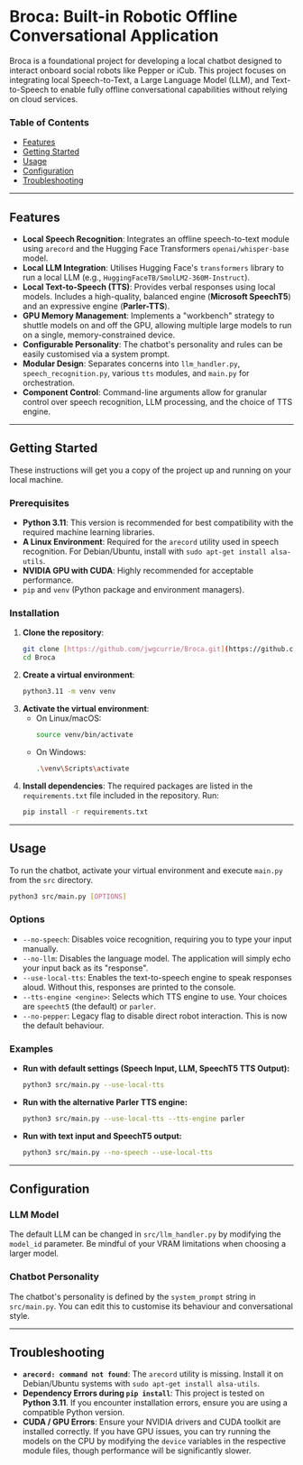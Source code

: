 # Broca: Built-in Robotic Offline Conversational Application

Broca is a foundational project for developing a local chatbot designed to interact onboard social robots like Pepper or iCub. This project focuses on integrating local Speech-to-Text, a Large Language Model (LLM), and Text-to-Speech to enable fully offline conversational capabilities without relying on cloud services.

### Table of Contents
* [Features](#features)
* [Getting Started](#getting-started)
* [Usage](#usage)
* [Configuration](#configuration)
* [Troubleshooting](#troubleshooting)

---

## Features

* **Local Speech Recognition**: Integrates an offline speech-to-text module using `arecord` and the Hugging Face Transformers `openai/whisper-base` model.
* **Local LLM Integration**: Utilises Hugging Face's `transformers` library to run a local LLM (e.g., `HuggingFaceTB/SmolLM2-360M-Instruct`).
* **Local Text-to-Speech (TTS)**: Provides verbal responses using local models. Includes a high-quality, balanced engine (**Microsoft SpeechT5**) and an expressive engine (**Parler-TTS**).
* **GPU Memory Management**: Implements a "workbench" strategy to shuttle models on and off the GPU, allowing multiple large models to run on a single, memory-constrained device.
* **Configurable Personality**: The chatbot's personality and rules can be easily customised via a system prompt.
* **Modular Design**: Separates concerns into `llm_handler.py`, `speech_recognition.py`, various `tts` modules, and `main.py` for orchestration.
* **Component Control**: Command-line arguments allow for granular control over speech recognition, LLM processing, and the choice of TTS engine.

---

## Getting Started

These instructions will get you a copy of the project up and running on your local machine.

### Prerequisites

* **Python 3.11**: This version is recommended for best compatibility with the required machine learning libraries.
* **A Linux Environment**: Required for the `arecord` utility used in speech recognition. For Debian/Ubuntu, install with `sudo apt-get install alsa-utils`.
* **NVIDIA GPU with CUDA**: Highly recommended for acceptable performance.
* `pip` and `venv` (Python package and environment managers).

### Installation

1.  **Clone the repository**:
    ```bash
    git clone [https://github.com/jwgcurrie/Broca.git](https://github.com/jwgcurrie/Broca.git)
    cd Broca
    ```
2.  **Create a virtual environment**:
    ```bash
    python3.11 -m venv venv
    ```
3.  **Activate the virtual environment**:
    * On Linux/macOS:
        ```bash
        source venv/bin/activate
        ```
    * On Windows:
        ```bash
        .\venv\Scripts\activate
        ```
4.  **Install dependencies**:
    The required packages are listed in the `requirements.txt` file included in the repository. Run:
    ```bash
    pip install -r requirements.txt
    ```

---

## Usage

To run the chatbot, activate your virtual environment and execute `main.py` from the `src` directory.

```bash
python3 src/main.py [OPTIONS]
```

### Options

* `--no-speech`: Disables voice recognition, requiring you to type your input manually.
* `--no-llm`: Disables the language model. The application will simply echo your input back as its "response".
* `--use-local-tts`: Enables the text-to-speech engine to speak responses aloud. Without this, responses are printed to the console.
* `--tts-engine <engine>`: Selects which TTS engine to use. Your choices are `speecht5` (the default) or `parler`.
* `--no-pepper`: Legacy flag to disable direct robot interaction. This is now the default behaviour.

### Examples

* **Run with default settings (Speech Input, LLM, SpeechT5 TTS Output):**
    ```bash
    python3 src/main.py --use-local-tts
    ```
* **Run with the alternative Parler TTS engine:**
    ```bash
    python3 src/main.py --use-local-tts --tts-engine parler
    ```
* **Run with text input and SpeechT5 output:**
    ```bash
    python3 src/main.py --no-speech --use-local-tts
    ```

---

## Configuration

### LLM Model

The default LLM can be changed in `src/llm_handler.py` by modifying the `model_id` parameter. Be mindful of your VRAM limitations when choosing a larger model.

### Chatbot Personality

The chatbot's personality is defined by the `system_prompt` string in `src/main.py`. You can edit this to customise its behaviour and conversational style.

---

## Troubleshooting

* **`arecord: command not found`**: The `arecord` utility is missing. Install it on Debian/Ubuntu systems with `sudo apt-get install alsa-utils`.
* **Dependency Errors during `pip install`**: This project is tested on **Python 3.11**. If you encounter installation errors, ensure you are using a compatible Python version.
* **CUDA / GPU Errors**: Ensure your NVIDIA drivers and CUDA toolkit are installed correctly. If you have GPU issues, you can try running the models on the CPU by modifying the `device` variables in the respective module files, though performance will be significantly slower.
